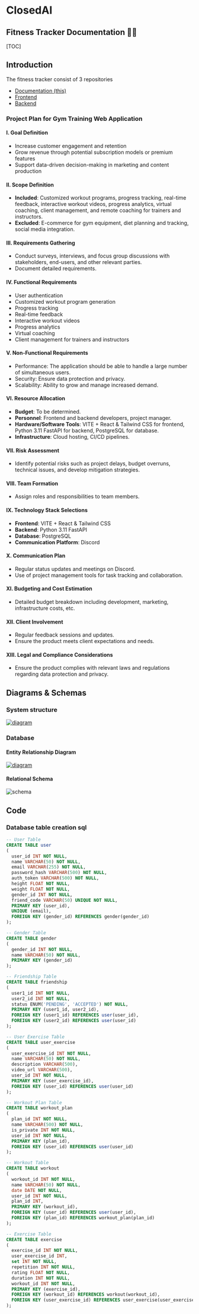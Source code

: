 # ClosedAI

## Fitness Tracker Documentation 🏃💨

[TOC]

## Introduction

The fitness tracker consist of 3 repositories

- [Documentation (this)](https://github.com/trzero0/ClosedAI)
- [Frontend](https://github.com/MughalAman/ClosedAI-Fitness-Tracker)
- [Backend](https://github.com/MughalAman/ClosedAI-Fitness-Tracker-API)

### Project Plan for Gym Training Web Application

#### **I. Goal Definition**
- Increase customer engagement and retention
- Grow revenue through potential subscription models or premium features
- Support data-driven decision-making in marketing and content production


#### **II. Scope Definition**
- **Included**: Customized workout programs, progress tracking, real-time feedback, interactive workout videos, progress analytics, virtual coaching, client management, and remote coaching for trainers and instructors.
- **Excluded**: E-commerce for gym equipment, diet planning and tracking, social media integration.


#### **III. Requirements Gathering**
- Conduct surveys, interviews, and focus group discussions with stakeholders, end-users, and other relevant parties.
- Document detailed requirements.


#### **IV. Functional Requirements**
- User authentication
- Customized workout program generation
- Progress tracking
- Real-time feedback
- Interactive workout videos
- Progress analytics
- Virtual coaching
- Client management for trainers and instructors


#### **V. Non-Functional Requirements**
- Performance: The application should be able to handle a large number of simultaneous users.
- Security: Ensure data protection and privacy.
- Scalability: Ability to grow and manage increased demand.

#### **VI. Resource Allocation**
- **Budget**: To be determined.
- **Personnel**: Frontend and backend developers, project manager.
- **Hardware/Software Tools**: VITE + React & Tailwind CSS for frontend, Python 3.11 FastAPI for backend, PostgreSQL for database.
- **Infrastructure**: Cloud hosting, CI/CD pipelines.

#### **VII. Risk Assessment**
- Identify potential risks such as project delays, budget overruns, technical issues, and develop mitigation strategies.

#### **VIII. Team Formation**
- Assign roles and responsibilities to team members.

#### **IX. Technology Stack Selections**
- **Frontend**: VITE + React & Tailwind CSS
- **Backend**: Python 3.11 FastAPI
- **Database**: PostgreSQL
- **Communication Platform**: Discord


#### **X. Communication Plan**
- Regular status updates and meetings on Discord.
- Use of project management tools for task tracking and collaboration.


#### **XI. Budgeting and Cost Estimation**
- Detailed budget breakdown including development, marketing, infrastructure costs, etc.


#### **XII. Client Involvement**
- Regular feedback sessions and updates.
- Ensure the product meets client expectations and needs.


#### **XIII. Legal and Compliance Considerations**
- Ensure the product complies with relevant laws and regulations regarding data protection and privacy.

## Diagrams & Schemas

### System structure

[![diagram](https://mermaid.ink/img/pako:eNpVkcFqwzAMhl9F-NRC2QPk1q10K2yQ0Wsuqq2m3mIrkxRGKH33OQssqw7G_v9Plvl9dZ4DucqlmEPCvskAwmyr1VPHSmF7gHO0TKpggv4z5hZ0VKMEajJ4G4TW66kL4IXVij8fphLKgeTBc5q1HRqeUGkhnpnbjqDMGgIc318XZ6q6XNgK6Vc367XwB3nThdoLZytT7vuE0Bt80wmw7xfrsby_sLCtD_d8P9qFM-xR7c_7v7qNSyQJYyhBXSetcXahRI2ryraL7cUa1-RbAXEwPo7Zu6rEQxs39AGNdhFbweSqM3ZaVArRWN7m6H9_4PYDCUB4yQ?type=png)](https://mermaid.live/edit#pako:eNpVkcFqwzAMhl9F-NRC2QPk1q10K2yQ0Wsuqq2m3mIrkxRGKH33OQssqw7G_v9Plvl9dZ4DucqlmEPCvskAwmyr1VPHSmF7gHO0TKpggv4z5hZ0VKMEajJ4G4TW66kL4IXVij8fphLKgeTBc5q1HRqeUGkhnpnbjqDMGgIc318XZ6q6XNgK6Vc367XwB3nThdoLZytT7vuE0Bt80wmw7xfrsby_sLCtD_d8P9qFM-xR7c_7v7qNSyQJYyhBXSetcXahRI2ryraL7cUa1-RbAXEwPo7Zu6rEQxs39AGNdhFbweSqM3ZaVArRWN7m6H9_4PYDCUB4yQ](https://www.mermaidchart.com/app/projects/187c5144-11fe-4486-af55-dafae3f9de8a/diagrams/a2621537-cbc5-47e1-b6a0-b1ca4b878380/version/v0.1/edit))

### Database

#### Entity Relationship Diagram

[![diagram](https://mermaid.ink/img/pako:eNp1kc9qwzAMxl_F6Ny-gM_rdhoMxtglYNRYaUwTK8gOW0nz7lPSGtaw3Wx9P336N0HNnsACyVPAk2BfRWM-Eom5Xvd7nswLRa8_a1pMi_YsQSOpDYOZeSVW2prmJpR8d_gmqUOiYnTHjtRxPCWXeSE_Wc48ZvfWYdyAtRBm8u54-QVumIGkYen_ox7ctUPuOv5aO9w2VxLVEiU7bv6CHsfSUTBpZY6wg56kx-B1kdOSWUFuqacKrD49yrmCKs7K4Zj5_RJrsFlG2sE4eB3yvvoSJB8yy-vtMOt9CnhYFbANdonmH3u5m64?type=png)](https://mermaid.live/edit#pako:eNp1kc9qwzAMxl_F6Ny-gM_rdhoMxtglYNRYaUwTK8gOW0nz7lPSGtaw3Wx9P336N0HNnsACyVPAk2BfRWM-Eom5Xvd7nswLRa8_a1pMi_YsQSOpDYOZeSVW2prmJpR8d_gmqUOiYnTHjtRxPCWXeSE_Wc48ZvfWYdyAtRBm8u54-QVumIGkYen_ox7ctUPuOv5aO9w2VxLVEiU7bv6CHsfSUTBpZY6wg56kx-B1kdOSWUFuqacKrD49yrmCKs7K4Zj5_RJrsFlG2sE4eB3yvvoSJB8yy-vtMOt9CnhYFbANdonmH3u5m64)

#### Relational Schema

![schema](https://showme.redstarplugin.com/d/d:TLh8GPIp)

## Code

### Database table creation sql

```sql
-- User Table
CREATE TABLE user
(
  user_id INT NOT NULL,
  name VARCHAR(50) NOT NULL,
  email VARCHAR(255) NOT NULL,
  password_hash VARCHAR(500) NOT NULL,
  auth_token VARCHAR(500) NOT NULL,
  height FLOAT NOT NULL,
  weight FLOAT NOT NULL,
  gender_id INT NOT NULL,
  friend_code VARCHAR(50) UNIQUE NOT NULL,
  PRIMARY KEY (user_id),
  UNIQUE (email),
  FOREIGN KEY (gender_id) REFERENCES gender(gender_id)
);

-- Gender Table
CREATE TABLE gender
(
  gender_id INT NOT NULL,
  name VARCHAR(50) NOT NULL,
  PRIMARY KEY (gender_id)
);

-- Friendship Table
CREATE TABLE friendship
(
  user1_id INT NOT NULL,
  user2_id INT NOT NULL,
  status ENUM('PENDING', 'ACCEPTED') NOT NULL,
  PRIMARY KEY (user1_id, user2_id),
  FOREIGN KEY (user1_id) REFERENCES user(user_id),
  FOREIGN KEY (user2_id) REFERENCES user(user_id)
);

-- User Exercise Table
CREATE TABLE user_exercise
(
  user_exercise_id INT NOT NULL,
  name VARCHAR(50) NOT NULL,
  description VARCHAR(500),
  video_url VARCHAR(500),
  user_id INT NOT NULL,
  PRIMARY KEY (user_exercise_id),
  FOREIGN KEY (user_id) REFERENCES user(user_id)
);

-- Workout Plan Table
CREATE TABLE workout_plan
(
  plan_id INT NOT NULL,
  name VARCHAR(500) NOT NULL,
  is_private INT NOT NULL,
  user_id INT NOT NULL,
  PRIMARY KEY (plan_id),
  FOREIGN KEY (user_id) REFERENCES user(user_id)
);

-- Workout Table
CREATE TABLE workout
(
  workout_id INT NOT NULL,
  name VARCHAR(50) NOT NULL,
  date DATE NOT NULL,
  user_id INT NOT NULL,
  plan_id INT,
  PRIMARY KEY (workout_id),
  FOREIGN KEY (user_id) REFERENCES user(user_id),
  FOREIGN KEY (plan_id) REFERENCES workout_plan(plan_id)
);

-- Exercise Table
CREATE TABLE exercise
(
  exercise_id INT NOT NULL,
  user_exercise_id INT,
  set INT NOT NULL,
  repetition INT NOT NULL,
  rating FLOAT NOT NULL,
  duration INT NOT NULL,
  workout_id INT NOT NULL,
  PRIMARY KEY (exercise_id),
  FOREIGN KEY (workout_id) REFERENCES workout(workout_id),
  FOREIGN KEY (user_exercise_id) REFERENCES user_exercise(user_exercise_id)
);
```
